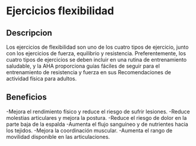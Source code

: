 # Ejercicios flexibilidad 

## Descripcion 

Los ejercicios de flexibilidad son uno de los cuatro tipos de ejercicio, junto con los ejercicios de fuerza, equilibrio y resistencia. Preferentemente, los cuatro tipos de ejercicios se deben incluir en una rutina de entrenamiento saludable, y la AHA proporciona guías fáciles de seguir para el entrenamiento de resistencia y fuerza en sus Recomendaciones de actividad física para adultos.

##  Beneficios

-Mejora el rendimiento físico y reduce el riesgo de sufrir lesiones.
-Reduce molestias articulares y mejora la postura.
-Reduce el riesgo de dolor en la parte baja de la espalda
-Aumenta el flujo sanguíneo y de nutrientes hacia los tejidos.
-Mejora la coordinación muscular.
-Aumenta el rango de movilidad disponible en las articulaciones.

